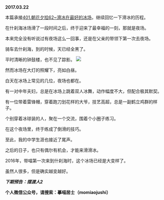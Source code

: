 
          
**2017.03.22**

本篇承接[401.朝花夕拾62~滑冰在最好的冰场](http://www.jianshu.com/p/bcb6f12e1561)，继续回忆一下滑冰的历程。

在什刹海冰场滑了一段时间之后，终于迎来了最幸福的一刻，那就是夜场。

本来完全没有听说过有夜场这么一回事，还是在父亲的带领下第一次去夜场。

骑车去什刹海，到的时候，天已经全黑了。

平时清晰的钟鼓楼，也不见了踪影。
![](http://upload-images.jianshu.io/upload_images/51001-fc17f839ce4059ea.jpg)


然而冰场在大灯的照耀下，亮如白昼。

白天在冰场上常见的几位，夜场也都在。

有一对中年夫妇，总是在冰场上跳着双人冰舞，动作幅度不大，但配合极其默契。

有一位带着雷锋帽，穿着跑刀划花样的大爷，技艺高超，总是一副鹤立鸡群的样子。

个别穿着冰球装的人，聚在一个交流，围着个小圈子练习。

在这个夜场里，终于练成了倒滑的技巧。

至此，我的中学生涯也接近了尾声。

之后的日子，也只有偶尔有机会，才能来滑滑冰。

2016年，带喵第一次来到什刹海时，这个冰场已经是大变样了。

虽然人很多，但是确实越变越好。


***下期预告：摆渡人2***


**个人微信公众号，请搜索：摹喵居士（momiaojushi）**

        